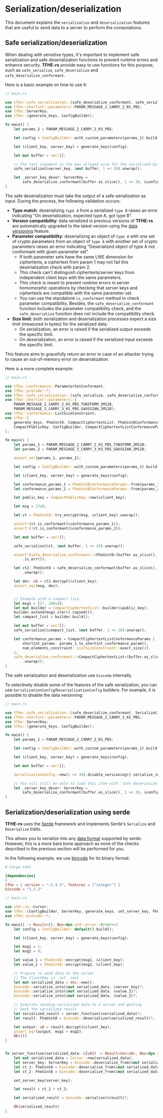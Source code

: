 # Serialization/deserialization

This document explains the `serialization` and `deserialization` features that are useful to send data to a server to perform the computations.

## Safe serialization/deserialization

When dealing with sensitive types, it's important to implement safe serialization and safe deserialization functions to prevent runtime errors and enhance security. **TFHE-rs** provide easy to use functions for this purpose, such as `safe_serialize`, `safe_deserialize` and `safe_deserialize_conformant`.

Here is a basic example on how to use it:

```rust
// main.rs

use tfhe::safe_serialization::{safe_deserialize_conformant, safe_serialize};
use tfhe::shortint::parameters::PARAM_MESSAGE_2_CARRY_2_KS_PBS;
use tfhe::ServerKey;
use tfhe::{generate_keys, ConfigBuilder};

fn main() {
    let params_1 = PARAM_MESSAGE_2_CARRY_2_KS_PBS;

    let config = ConfigBuilder::with_custom_parameters(params_1).build();

    let (client_key, server_key) = generate_keys(config);

    let mut buffer = vec![];

    // The last argument is the max allowed size for the serialized buffer
    safe_serialize(&server_key, &mut buffer, 1 << 30).unwrap();

    let _server_key_deser: ServerKey =
        safe_deserialize_conformant(buffer.as_slice(), 1 << 30, &config.into()).unwrap();
}
```

The safe deserialization must take the output of a safe-serialization as input. During the process, the following validation occurs:

* **Type match**: deserializing `type A` from a serialized `type B` raises an error indicating "On deserialization, expected type A, got type B".
* **Version compatibility**: data serialized in previous versions of **TFHE-rs** are automatically upgraded to the latest version using the [data versioning](data-versioning.md) feature.
* **Parameter compatibility**: deserializing an object of `type A` with one set of crypto parameters from an object of `type A` with another set of crypto parameters raises an error indicating "Deserialized object of type A not conformant with given parameter set"
  * If both parameter sets have the same LWE dimension for ciphertexts, a ciphertext from param 1 may not fail this deserialization check with param 2.
  * This check can't distinguish ciphertexts/server keys from independent client keys with the same parameters.
  * This check is meant to prevent runtime errors in server homomorphic operations by checking that server keys and ciphertexts are compatible with the same parameter set.
  * You can use the standalone `is_conformant` method to check parameter compatibility. Besides, the `safe_deserialize_conformant` function includes the parameter compatibility check, and the `safe_deserialize` function does not include the compatibility check.
* **Size limit**: both serialization and deserialization processes expect a size limit (measured in bytes) for the serialized data:
  * On serialization, an error is raised if the serialized output exceeds the specific limit.
  * On deserialization, an error is raised if the serialized input exceeds the specific limit.

This feature aims to gracefully return an error in case of an attacker trying to cause an out-of-memory error on deserialization.

Here is a more complete example:

```rust
// main.rs

use tfhe::conformance::ParameterSetConformant;
use tfhe::prelude::*;
use tfhe::safe_serialization::{safe_serialize, safe_deserialize_conformant};
use tfhe::shortint::parameters::{
    PARAM_MESSAGE_2_CARRY_2_KS_PBS_TUNIFORM_2M128,
    PARAM_MESSAGE_3_CARRY_3_KS_PBS_GAUSSIAN_2M128};
use tfhe::conformance::ListSizeConstraint;
use tfhe::{
    generate_keys, FheUint8, CompactCiphertextList, FheUint8ConformanceParams,
    CompactPublicKey, ConfigBuilder, CompactCiphertextListConformanceParams
};

fn main() {
    let params_1 = PARAM_MESSAGE_2_CARRY_2_KS_PBS_TUNIFORM_2M128;
    let params_2 = PARAM_MESSAGE_3_CARRY_3_KS_PBS_GAUSSIAN_2M128;

    assert_ne!(params_1, params_2);

    let config = ConfigBuilder::with_custom_parameters(params_1).build();

    let (client_key, server_key) = generate_keys(config);

    let conformance_params_1 = FheUint8ConformanceParams::from(params_1);
    let conformance_params_2 = FheUint8ConformanceParams::from(params_2);

    let public_key = CompactPublicKey::new(&client_key);

    let msg = 27u8;

    let ct = FheUint8::try_encrypt(msg, &client_key).unwrap();

    assert!(ct.is_conformant(&conformance_params_1));
    assert!(!ct.is_conformant(&conformance_params_2));

    let mut buffer = vec![];

    safe_serialize(&ct, &mut buffer, 1 << 20).unwrap();

    assert!(safe_deserialize_conformant::<FheUint8>(buffer.as_slice(), 1 << 20, &conformance_params_2)
        .is_err());

    let ct2: FheUint8 = safe_deserialize_conformant(buffer.as_slice(), 1 << 20, &conformance_params_1)
        .unwrap();

    let dec: u8 = ct2.decrypt(&client_key);
    assert_eq!(msg, dec);


    // Example with a compact list:
    let msgs = [27, 188u8];
    let mut builder = CompactCiphertextList::builder(&public_key);
    builder.extend(msgs.iter().copied());
    let compact_list = builder.build();

    let mut buffer = vec![];
    safe_serialize(&compact_list, &mut buffer, 1 << 20).unwrap();

    let conformance_params = CompactCiphertextListConformanceParams {
        shortint_params: params_1.to_shortint_conformance_param(),
        num_elements_constraint: ListSizeConstraint::exact_size(2),
    };
    safe_deserialize_conformant::<CompactCiphertextList>(buffer.as_slice(), 1 << 20, &conformance_params)
        .unwrap();
}
```

The safe serialization and deserialization use `bincode` internally.

To selectively disable some of the features of the safe serialization, you can use `SerializationConfig`/`DeserializationConfig` builders. For example, it is possible to disable the data versioning:

```rust
// main.rs

use tfhe::safe_serialization::{safe_deserialize_conformant, SerializationConfig};
use tfhe::shortint::parameters::PARAM_MESSAGE_2_CARRY_2_KS_PBS;
use tfhe::ServerKey;
use tfhe::{generate_keys, ConfigBuilder};

fn main() {
    let params_1 = PARAM_MESSAGE_2_CARRY_2_KS_PBS;

    let config = ConfigBuilder::with_custom_parameters(params_1).build();

    let (client_key, server_key) = generate_keys(config);

    let mut buffer = vec![];

    SerializationConfig::new(1 << 30).disable_versioning().serialize_into(&server_key, &mut buffer).unwrap();

    // You will still be able to load this item with `safe_deserialize_conformant`, but only using the current version of TFHE-rs
    let _server_key_deser: ServerKey =
        safe_deserialize_conformant(buffer.as_slice(), 1 << 30, &config.into()).unwrap();
}
```

## Serialization/deserialization using serde

**TFHE-rs** uses the [Serde](https://crates.io/crates/serde) framework and implements Serde's `Serialize` and `Deserialize` traits.

This allows you to serialize into any [data format](https://serde.rs/#data-formats) supported by serde. However, this is a more bare bone approach as none of the checks described in the previous section will be performed for you.

In the following example, we use [bincode](https://crates.io/crates/bincode) for its binary format:

```toml
# Cargo.toml

[dependencies]
# ...
tfhe = { version = "~1.4.2", features = ["integer"] }
bincode = "1.3.3"
```

```rust
// main.rs

use std::io::Cursor;
use tfhe::{ConfigBuilder, ServerKey, generate_keys, set_server_key, FheUint8};
use tfhe::prelude::*;

fn main() -> Result<(), Box<dyn std::error::Error>>{
    let config = ConfigBuilder::default().build();

    let (client_key, server_key) = generate_keys(config);

    let msg1 = 1;
    let msg2 = 0;

    let value_1 = FheUint8::encrypt(msg1, &client_key);
    let value_2 = FheUint8::encrypt(msg2, &client_key);

    // Prepare to send data to the server
    // The ClientKey is _not_ sent
    let mut serialized_data = Vec::new();
    bincode::serialize_into(&mut serialized_data, &server_key)?;
    bincode::serialize_into(&mut serialized_data, &value_1)?;
    bincode::serialize_into(&mut serialized_data, &value_2)?;

    // Simulate sending serialized data to a server and getting
    // back the serialized result
    let serialized_result = server_function(&serialized_data)?;
    let result: FheUint8 = bincode::deserialize(&serialized_result)?;

    let output: u8 = result.decrypt(&client_key);
    assert_eq!(output, msg1 + msg2);
    Ok(())
}


fn server_function(serialized_data: &[u8]) -> Result<Vec<u8>, Box<dyn std::error::Error>> {
    let mut serialized_data = Cursor::new(serialized_data);
    let server_key: ServerKey = bincode::deserialize_from(&mut serialized_data)?;
    let ct_1: FheUint8 = bincode::deserialize_from(&mut serialized_data)?;
    let ct_2: FheUint8 = bincode::deserialize_from(&mut serialized_data)?;

    set_server_key(server_key);

    let result = ct_1 + ct_2;

    let serialized_result = bincode::serialize(&result)?;

    Ok(serialized_result)
}
```
